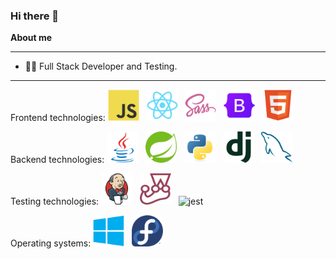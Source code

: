 ### Hi there 👋

**About me**

---

- 💼🌱 Full Stack Developer and Testing.

---

<p>
  Frontend technologies: 
  <img src="https://github.com/devicons/devicon/blob/master/icons/javascript/javascript-original.svg" alt="js" height="50"/> &nbsp;
  <img src="https://github.com/devicons/devicon/blob/master/icons/react/react-original.svg" alt="react" height="50"/> &nbsp;
  <img src="https://github.com/devicons/devicon/blob/master/icons/sass/sass-original.svg" alt="scss" height="50"/> &nbsp;
  <img src="https://github.com/devicons/devicon/blob/master/icons/bootstrap/bootstrap-original.svg" alt="bootstrap" height="50"/> &nbsp;
  <img src="https://github.com/devicons/devicon/blob/master/icons/html5/html5-original.svg" alt="html5" height="50"/>
</p>

<p>
  Backend technologies: 
  <img src="https://github.com/devicons/devicon/blob/master/icons/java/java-original.svg" alt="java" height="50"/> &nbsp;
  <img src="https://github.com/devicons/devicon/blob/master/icons/spring/spring-original.svg" alt="spring" height="50"/> &nbsp;
  <img src="https://github.com/devicons/devicon/blob/master/icons/python/python-original.svg" alt="python" height="50"/> &nbsp;
  <img src="https://github.com/devicons/devicon/blob/master/icons/django/django-plain.svg" alt="django" height="50"/> &nbsp;
  <img src="https://github.com/devicons/devicon/blob/master/icons/mysql/mysql-original.svg" alt="mysql" height="50"/>
</p>

<p>
  Testing technologies:
  <img src="https://github.com/devicons/devicon/blob/master/icons/jenkins/jenkins-original.svg" alt="jenkins" height="50"/> &nbsp;
  <img src="https://github.com/devicons/devicon/blob/master/icons/jest/jest-plain.svg" alt="jest" height="50"/> &nbsp;
  <img src="https://junit.org/junit4/images/junit5-banner.png" alt="jest" height="50"/>
</p>
<p>
  Operating systems: 
  <img src="https://github.com/devicons/devicon/blob/master/icons/windows8/windows8-original.svg" alt="windows" width="50" height="50"/> &nbsp;
  <img src="https://github.com/devicons/devicon/blob/master/icons/fedora/fedora-original.svg" alt="fedora" width="50" height="50"/> &nbsp;
</p>

